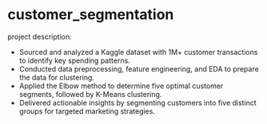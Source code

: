 # customer_segmentation
project description:

- Sourced and analyzed a Kaggle dataset with 1M+ customer transactions to identify key spending patterns.
- Conducted data preprocessing, feature engineering, and EDA to prepare the data for clustering.
- Applied the Elbow method to determine five optimal customer segments, followed by K-Means clustering.
- Delivered actionable insights by segmenting customers into five distinct groups for targeted marketing strategies.
